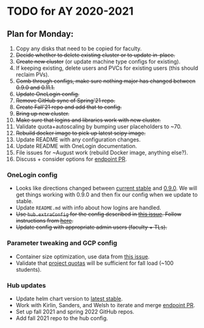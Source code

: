 # TODO for AY 2020-2021

## Plan for Monday:

1. Copy any disks that need to be copied for faculty.
2. ~~Decide whether to delete existing cluster or to update in-place.~~
3. ~~Create new cluster~~ (or update machine type configs for existing).
4. If keeping existing, delete users and PVCs for existing users (this should
   reclaim PVs).
5. ~~Comb through configs, make sure nothing major has changed between 0.9.0 and
   0.11.1.~~
6. ~~Update OneLogin config.~~
7. ~~Remove GitHub sync of Spring'21 repo.~~
8. ~~Create Fall'21 repo and add that to config.~~
9. ~~Bring up new cluster.~~
10. ~~Make sure that logins and libraries work with new cluster.~~
11. Validate quota+autoscaling by bumping user placeholders to ~70.
12. ~~Rebuild docker image to pick up latest scipy image.~~
13. Update README with any configuration changes.
14. Update README with OneLogin documentation.
15. File issues for ~August work (rebuild Docker image, anything else?).
16. Discuss + consider options for [endpoint
    PR](https://github.com/Rhodes-CS-Department/comp141-libraries/pull/5).

### OneLogin config

* Looks like directions changed between [current
  stable](https://zero-to-jupyterhub.readthedocs.io/en/stable/administrator/authentication.html#genericoauthenticator-openid-connect)
  and
  [0.9.0](https://zero-to-jupyterhub.readthedocs.io/en/0.9.0/administrator/authentication.html#openid-connect).
  We will get things working with 0.9.0 and then fix our config when we update
  to stable.
* Update `README.md` with info about how logins are handled.
* ~~Use `hub.extraConfig` for the config described in [this
  issue](https://github.com/Rhodes-CS-Department/jupyterhub-deployment/issues/15).
  Follow instructions from
  [here](https://zero-to-jupyterhub.readthedocs.io/en/stable/administrator/advanced.html#arbitrary-extra-code-and-configuration-in-jupyterhub-config-py).~~
* ~~Update config with appropriate admin users (faculty + TLs).~~

### Parameter tweaking and GCP config

* Container size optimization, use data from [this
  issue](https://github.com/Rhodes-CS-Department/jupyterhub-deployment/issues/4).
* Validate that [project
  quotas](https://console.cloud.google.com/iam-admin/quotas?project=rhodes-cs)
  will be sufficient for fall load (~100 students).

### Hub updates

* Update helm chart version to [latest
  stable](https://jupyterhub.github.io/helm-chart/).
* Work with Kirlin, Sanders, and Welsh to iterate and merge [endpoint
  PR](https://github.com/Rhodes-CS-Department/comp141-libraries/pull/5).
* Set up fall 2021 and spring 2022 GitHub repos.
* Add fall 2021 repo to the hub config.


